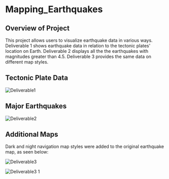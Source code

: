 # Mapping_Earthquakes

## Overview of Project
This project allows users to visualize earthquake data in various ways. Deliverable 1 shows earthquake data in relation to the tectonic plates' location on Earth. Deliverable 2 displays all the the earthquakes with magnitudes greater than 4.5. Deliverable 3 provides the same data on different map styles. 

## Tectonic Plate Data
![Deliverable1](https://user-images.githubusercontent.com/90656004/148668289-56a7f111-86eb-46df-8136-d0ce51380449.PNG)

## Major Earthquakes
![Deliverable2](https://user-images.githubusercontent.com/90656004/148668291-332f704d-7b58-40d0-80ab-92c76e8ee936.PNG)

## Additional Maps
Dark and night navigation map styles were added to the original earthquake map, as seen below:

![Deliverable3](https://user-images.githubusercontent.com/90656004/148668721-1a3b0670-e41f-4777-a0f5-6218817a4c06.PNG)

![Deliverable3 1](https://user-images.githubusercontent.com/90656004/148668725-5a6dafc4-62ee-4b49-bb32-d76191ef0aa0.PNG)
